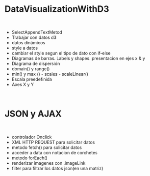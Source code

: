 <html>
  <body>
    <h1> DataVisualizationWithD3 </h1>
<br>
    <div>
    <ul>
      <li>SelectAppendTextMetod </li>
      <li>Trabajar con datos d3</li>
      <li> datos dinámicos </li>
      <li>style a datos</li>
      <li> cambiar el style segun el tipo de dato con if-else</li>
      <li> Diagramas de barras. Labels y shapes. presentacion en ejes x & y</li>
      <li> Diagrama de dispersión </li>
      <li>domain() y range()</li>
      <li>min() y max ()  - scales - scaleLinear() </li>
      <li> Escala preedefinida</li>
      <li> Axes X y Y</li>
      </ul>
    </div>
 <br>
     <h1> JSON y AJAX </h1>
 <br>
      <div>
        <ul>
          <li> controlador Onclick </li>
          <li> XML HTTP REQUEST para solicitar datos</li>
          <li> metodo fetch() para solicitar datos</li>
          <li> acceder a data con notacion de corchetes</li>
          <li> metodo forEach() </li>
          <li> renderizar imagenes con .imageLink </li>
          <li>filter para filtrar los datos json(en una matriz)</li>
        </ul> 
    </div>
      </body>
  </html>
